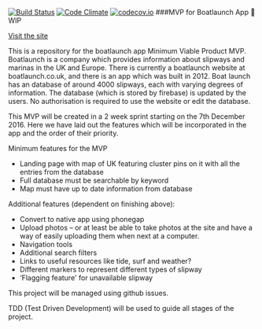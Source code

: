[![Build Status](https://travis-ci.org/HMS-FAC/BoatlaunchMVP.svg)](https://travis-ci.org/HMS-FAC/BoatlaunchMVP)
[![Code Climate](https://codeclimate.com/github/HMS-FAC/BoatlaunchMVP/badges/gpa.svg)](https://codeclimate.com/github/HMS-FAC/BoatlaunchMVP)
[![codecov.io](https://codecov.io/github/HMS-FAC/BoatlaunchMVP/coverage.svg?branch=master)](https://codecov.io/github/HMS-FAC/BoatlaunchMVP?branch=master)
###MVP for Boatlaunch App :construction: WIP

[Visit the site](https://boatlaunch-app.herokuapp.com/)

This is a repository for the boatlaunch app Minimum Viable Product MVP. Boatlaunch is a company which provides information about slipways and marinas in the UK and Europe. There is currently a boatlaunch website at boatlaunch.co.uk, and there is an app which was built in 2012. Boat launch has an database of around 4000 slipways, each with varying degrees of information. The database (which is stored by firebase) is updated by the users. No authorisation is required to use the website or edit the database. 

This MVP will be created in a 2 week sprint starting on the 7th December 2016. Here we have laid out the features which will be incorporated in the app and the order of their priority. 

Minimum features for the MVP
- Landing page  with map of UK featuring cluster pins on it with all the entries from the database
- Full database must be searchable by keyword
- Map must have up to date information from database 

Additional features (dependent on finishing above):
- Convert to native app using phonegap
- Upload photos – or at least be able to take photos at the site and have a way of easily uploading them when next at a computer. 
- Navigation tools
- Additional search filters
- Links to useful resources like tide, surf and weather?
- Different markers to represent different types of slipway
- ‘Flagging feature' for unavailable slipway

This project will be managed using github issues. 

TDD (Test Driven Development) will be used to guide all stages of the project.
